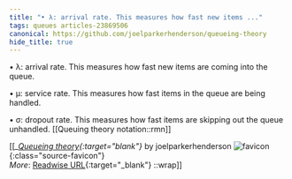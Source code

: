 ```yaml
---
title: "• λ: arrival rate. This measures how fast new items ..."
tags: queues articles-23869506
canonical: https://github.com/joelparkerhenderson/queueing-theory
hide_title: true
---
```


•   λ: arrival rate. This measures how fast new items are coming into the queue.
    
•   μ: service rate. This measures how fast items in the queue are being handled.
    
•   σ: dropout rate. This measures how fast items are skipping out the queue unhandled.
[[Queuing theory notation::rmn]]


[[<cite>_[Queueing theory](https://github.com/joelparkerhenderson/queueing-theory){:target="_blank"}_</cite> by joelparkerhenderson ![favicon](https://s2.googleusercontent.com/s2/favicons?domain=github.com){:class="source-favicon"}<br>
_More_: [Readwise URL](https://readwise.io/open/466744994){:target="_blank"}
::wrap]]